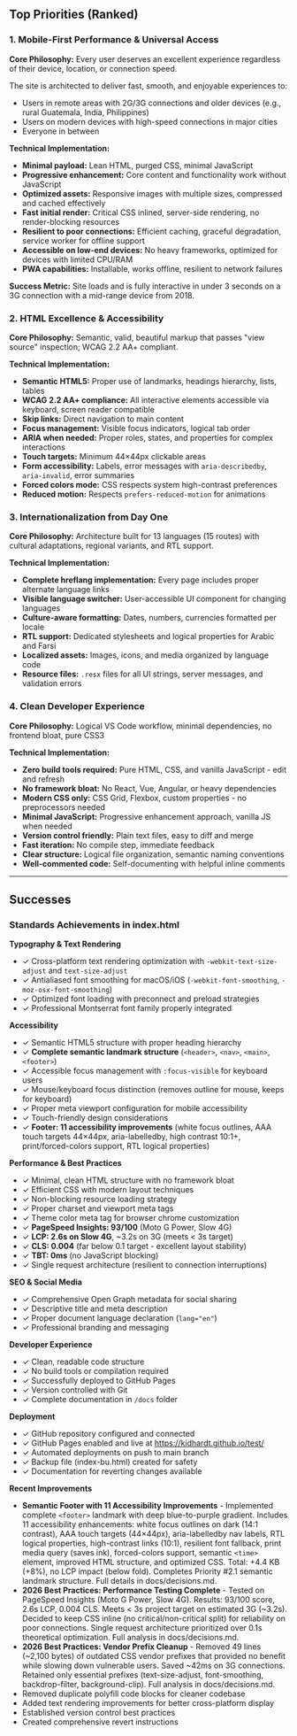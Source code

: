 ## Top Priorities (Ranked)

### 1. Mobile-First Performance & Universal Access
**Core Philosophy:** Every user deserves an excellent experience regardless of their device, location, or connection speed.

The site is architected to deliver fast, smooth, and enjoyable experiences to:
- Users in remote areas with 2G/3G connections and older devices (e.g., rural Guatemala, India, Philippines)
- Users on modern devices with high-speed connections in major cities
- Everyone in between

**Technical Implementation:**
- **Minimal payload:** Lean HTML, purged CSS, minimal JavaScript
- **Progressive enhancement:** Core content and functionality work without JavaScript
- **Optimized assets:** Responsive images with multiple sizes, compressed and cached effectively
- **Fast initial render:** Critical CSS inlined, server-side rendering, no render-blocking resources
- **Resilient to poor connections:** Efficient caching, graceful degradation, service worker for offline support
- **Accessible on low-end devices:** No heavy frameworks, optimized for devices with limited CPU/RAM
- **PWA capabilities:** Installable, works offline, resilient to network failures

**Success Metric:** Site loads and is fully interactive in under 3 seconds on a 3G connection with a mid-range device from 2018.

### 2. HTML Excellence & Accessibility
**Core Philosophy:** Semantic, valid, beautiful markup that passes "view source" inspection; WCAG 2.2 AA+ compliant.

**Technical Implementation:**
- **Semantic HTML5:** Proper use of landmarks, headings hierarchy, lists, tables
- **WCAG 2.2 AA+ compliance:** All interactive elements accessible via keyboard, screen reader compatible
- **Skip links:** Direct navigation to main content
- **Focus management:** Visible focus indicators, logical tab order
- **ARIA when needed:** Proper roles, states, and properties for complex interactions
- **Touch targets:** Minimum 44×44px clickable areas
- **Form accessibility:** Labels, error messages with `aria-describedby`, `aria-invalid`, error summaries
- **Forced colors mode:** CSS respects system high-contrast preferences
- **Reduced motion:** Respects `prefers-reduced-motion` for animations

### 3. Internationalization from Day One
**Core Philosophy:** Architecture built for 13 languages (15 routes) with cultural adaptations, regional variants, and RTL support.

**Technical Implementation:**
- **Complete hreflang implementation:** Every page includes proper alternate language links
- **Visible language switcher:** User-accessible UI component for changing languages
- **Culture-aware formatting:** Dates, numbers, currencies formatted per locale
- **RTL support:** Dedicated stylesheets and logical properties for Arabic and Farsi
- **Localized assets:** Images, icons, and media organized by language code
- **Resource files:** `.resx` files for all UI strings, server messages, and validation errors

### 4. Clean Developer Experience
**Core Philosophy:** Logical VS Code workflow, minimal dependencies, no frontend bloat, pure CSS3

**Technical Implementation:**
- **Zero build tools required:** Pure HTML, CSS, and vanilla JavaScript - edit and refresh
- **No framework bloat:** No React, Vue, Angular, or heavy dependencies
- **Modern CSS only:** CSS Grid, Flexbox, custom properties - no preprocessors needed
- **Minimal JavaScript:** Progressive enhancement approach, vanilla JS when needed
- **Version control friendly:** Plain text files, easy to diff and merge
- **Fast iteration:** No compile step, immediate feedback
- **Clear structure:** Logical file organization, semantic naming conventions
- **Well-commented code:** Self-documenting with helpful inline comments

---

## Successes

### Standards Achievements in index.html

**Typography & Text Rendering**
- ✓ Cross-platform text rendering optimization with `-webkit-text-size-adjust` and `text-size-adjust`
- ✓ Antialiased font smoothing for macOS/iOS (`-webkit-font-smoothing`, `-moz-osx-font-smoothing`)
- ✓ Optimized font loading with preconnect and preload strategies
- ✓ Professional Montserrat font family properly integrated

**Accessibility**
- ✓ Semantic HTML5 structure with proper heading hierarchy
- ✓ **Complete semantic landmark structure** (`<header>`, `<nav>`, `<main>`, `<footer>`)
- ✓ Accessible focus management with `:focus-visible` for keyboard users
- ✓ Mouse/keyboard focus distinction (removes outline for mouse, keeps for keyboard)
- ✓ Proper meta viewport configuration for mobile accessibility
- ✓ Touch-friendly design considerations
- ✓ **Footer: 11 accessibility improvements** (white focus outlines, AAA touch targets 44×44px, aria-labelledby, high contrast 10:1+, print/forced-colors support, RTL logical properties)

**Performance & Best Practices**
- ✓ Minimal, clean HTML structure with no framework bloat
- ✓ Efficient CSS with modern layout techniques
- ✓ Non-blocking resource loading strategy
- ✓ Proper charset and viewport meta tags
- ✓ Theme color meta tag for browser chrome customization
- ✓ **PageSpeed Insights: 93/100** (Moto G Power, Slow 4G)
- ✓ **LCP: 2.6s on Slow 4G**, ~3.2s on 3G (meets < 3s target)
- ✓ **CLS: 0.004** (far below 0.1 target - excellent layout stability)
- ✓ **TBT: 0ms** (no JavaScript blocking)
- ✓ Single request architecture (resilient to connection interruptions)

**SEO & Social Media**
- ✓ Comprehensive Open Graph metadata for social sharing
- ✓ Descriptive title and meta description
- ✓ Proper document language declaration (`lang="en"`)
- ✓ Professional branding and messaging

**Developer Experience**
- ✓ Clean, readable code structure
- ✓ No build tools or compilation required
- ✓ Successfully deployed to GitHub Pages
- ✓ Version controlled with Git
- ✓ Complete documentation in `/docs` folder

**Deployment**
- ✓ GitHub repository configured and connected
- ✓ GitHub Pages enabled and live at https://kidhardt.github.io/test/
- ✓ Automated deployments on push to main branch
- ✓ Backup file (index-bu.html) created for safety
- ✓ Documentation for reverting changes available

**Recent Improvements**
- **Semantic Footer with 11 Accessibility Improvements** - Implemented complete `<footer>` landmark with deep blue-to-purple gradient. Includes 11 accessibility enhancements: white focus outlines on dark (14:1 contrast), AAA touch targets (44×44px), aria-labelledby nav labels, RTL logical properties, high-contrast links (10:1), resilient font fallback, print media query (saves ink), forced-colors support, semantic `<time>` element, improved HTML structure, and optimized CSS. Total: +4.4 KB (+8%), no LCP impact (below fold). Completes Priority #2.1 semantic landmark structure. Full details in docs/decisions.md.
- **2026 Best Practices: Performance Testing Complete** - Tested on PageSpeed Insights (Moto G Power, Slow 4G). Results: 93/100 score, 2.6s LCP, 0.004 CLS. Meets < 3s project target on estimated 3G (~3.2s). Decided to keep CSS inline (no critical/non-critical split) for reliability on poor connections. Single request architecture prioritized over 0.1s theoretical optimization. Full analysis in docs/decisions.md.
- **2026 Best Practices: Vendor Prefix Cleanup** - Removed 49 lines (~2,100 bytes) of outdated CSS vendor prefixes that provided no benefit while slowing down vulnerable users. Saved ~42ms on 3G connections. Retained only essential prefixes (text-size-adjust, font-smoothing, backdrop-filter, background-clip). Full analysis in docs/decisions.md.
- Removed duplicate polyfill code blocks for cleaner codebase
- Added text rendering improvements for better cross-platform display
- Established version control best practices
- Created comprehensive revert instructions
